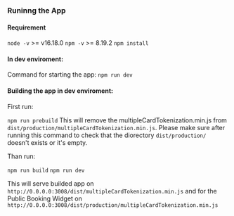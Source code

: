 ### Runinng the App

#### Requirement 

`node -v` >= v16.18.0
`npm -v`  >= 8.19.2
`npm install`

#### In dev enviroment:

Command for starting the app:
`npm run dev`

#### Building the app in dev enviroment: 

First run: 

`npm run prebuild` This will remove the multipleCardTokenization.min.js from `dist/production/multipleCardTokenization.min.js`. Please make sure after running this command to check that the diorectory `dist/production/` doesn't exists or it's empty.

Than run: 

`npm run build` 
`npm run dev`

This will serve builded app on `http://0.0.0.0:3008/dist/multipleCardTokenization.min.js` and for the Public Booking Widget on `http://0.0.0.0:3008/dist/production/multipleCardTokenization.min.js`